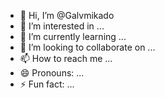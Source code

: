 - 👋 Hi, I’m @Galvmikado
- 👀 I’m interested in ...
- 🌱 I’m currently learning ...
- 💞️ I’m looking to collaborate on ...
- 📫 How to reach me ...
- 😄 Pronouns: ...
- ⚡ Fun fact: ...

<!---
Galvmikado/Galvmikado is a ✨ special ✨ repository because its `README.md` (this file) appears on your GitHub profile.
You can click the Preview link to take a look at your changes.
--->
